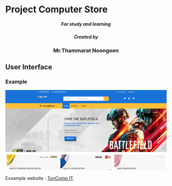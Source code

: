 # Project Computer Store
<h5 align="center">For study and learning</h5>

<h5 align="center">Created by</h5>
<h3 align="center">Mr.Thammarat Noongoen</h3>

## User Interface 
### Example 
![App_UI](./ton_comp.png)


Exsample website : [TonComp IT]([https://nuxtjs.org](https://tonzm.github.io/TONCOMP_IT/)).


 
